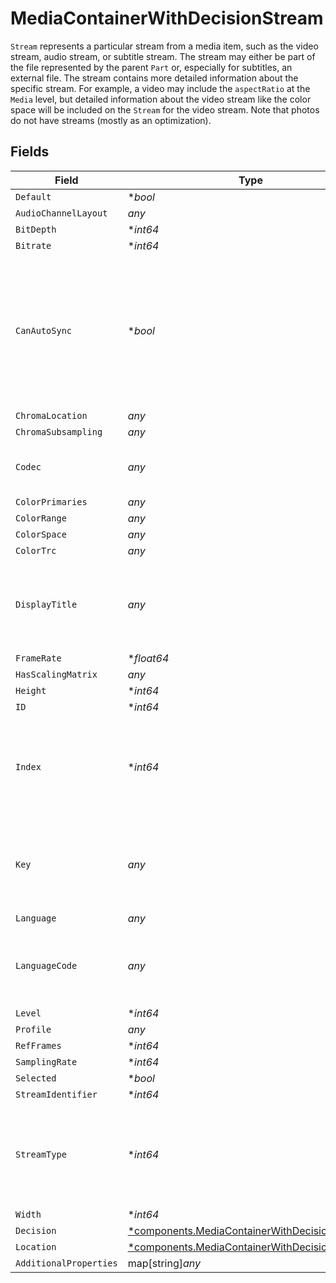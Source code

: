 # MediaContainerWithDecisionStream

`Stream` represents a particular stream from a media item, such as the video stream, audio stream, or subtitle stream. The stream may either be part of the file represented by the parent `Part` or, especially for subtitles, an external file. The stream contains more detailed information about the specific stream. For example, a video may include the `aspectRatio` at the `Media` level, but detailed information about the video stream like the color space will be included on the `Stream` for the video stream.  Note that photos do not have streams (mostly as an optimization).



## Fields

| Field                                                                                                                          | Type                                                                                                                           | Required                                                                                                                       | Description                                                                                                                    | Example                                                                                                                        |
| ------------------------------------------------------------------------------------------------------------------------------ | ------------------------------------------------------------------------------------------------------------------------------ | ------------------------------------------------------------------------------------------------------------------------------ | ------------------------------------------------------------------------------------------------------------------------------ | ------------------------------------------------------------------------------------------------------------------------------ |
| `Default`                                                                                                                      | **bool*                                                                                                                        | :heavy_minus_sign:                                                                                                             | N/A                                                                                                                            | true                                                                                                                           |
| `AudioChannelLayout`                                                                                                           | *any*                                                                                                                          | :heavy_minus_sign:                                                                                                             | N/A                                                                                                                            | stereo                                                                                                                         |
| `BitDepth`                                                                                                                     | **int64*                                                                                                                       | :heavy_minus_sign:                                                                                                             | N/A                                                                                                                            | 8                                                                                                                              |
| `Bitrate`                                                                                                                      | **int64*                                                                                                                       | :heavy_minus_sign:                                                                                                             | N/A                                                                                                                            | 5466                                                                                                                           |
| `CanAutoSync`                                                                                                                  | **bool*                                                                                                                        | :heavy_minus_sign:                                                                                                             | For subtitle streams only. If `true` then the server can attempt to automatically sync the subtitle timestamps with the video. | true                                                                                                                           |
| `ChromaLocation`                                                                                                               | *any*                                                                                                                          | :heavy_minus_sign:                                                                                                             | N/A                                                                                                                            | topleft                                                                                                                        |
| `ChromaSubsampling`                                                                                                            | *any*                                                                                                                          | :heavy_minus_sign:                                                                                                             | N/A                                                                                                                            | 4:2:0                                                                                                                          |
| `Codec`                                                                                                                        | *any*                                                                                                                          | :heavy_minus_sign:                                                                                                             | The codec of the stream, such as `h264` or `aac`                                                                               | h264                                                                                                                           |
| `ColorPrimaries`                                                                                                               | *any*                                                                                                                          | :heavy_minus_sign:                                                                                                             | N/A                                                                                                                            | bt709                                                                                                                          |
| `ColorRange`                                                                                                                   | *any*                                                                                                                          | :heavy_minus_sign:                                                                                                             | N/A                                                                                                                            | tv                                                                                                                             |
| `ColorSpace`                                                                                                                   | *any*                                                                                                                          | :heavy_minus_sign:                                                                                                             | N/A                                                                                                                            | bt709                                                                                                                          |
| `ColorTrc`                                                                                                                     | *any*                                                                                                                          | :heavy_minus_sign:                                                                                                             | N/A                                                                                                                            | bt709                                                                                                                          |
| `DisplayTitle`                                                                                                                 | *any*                                                                                                                          | :heavy_minus_sign:                                                                                                             | A friendly name for the stream, often comprised of the language and codec information                                          | English (H.264 Main)                                                                                                           |
| `FrameRate`                                                                                                                    | **float64*                                                                                                                     | :heavy_minus_sign:                                                                                                             | N/A                                                                                                                            | 23.976                                                                                                                         |
| `HasScalingMatrix`                                                                                                             | *any*                                                                                                                          | :heavy_minus_sign:                                                                                                             | N/A                                                                                                                            | false                                                                                                                          |
| `Height`                                                                                                                       | **int64*                                                                                                                       | :heavy_minus_sign:                                                                                                             | N/A                                                                                                                            | 544                                                                                                                            |
| `ID`                                                                                                                           | **int64*                                                                                                                       | :heavy_minus_sign:                                                                                                             | N/A                                                                                                                            | 1                                                                                                                              |
| `Index`                                                                                                                        | **int64*                                                                                                                       | :heavy_minus_sign:                                                                                                             | If the stream is part of the `Part` and not an external resource, the index of the stream within that part                     | 0                                                                                                                              |
| `Key`                                                                                                                          | *any*                                                                                                                          | :heavy_minus_sign:                                                                                                             | If the stream is independently streamable, the key from which it can be streamed                                               | /library/streams/1                                                                                                             |
| `Language`                                                                                                                     | *any*                                                                                                                          | :heavy_minus_sign:                                                                                                             | N/A                                                                                                                            | English                                                                                                                        |
| `LanguageCode`                                                                                                                 | *any*                                                                                                                          | :heavy_minus_sign:                                                                                                             | The three character language code for the stream contents                                                                      | eng                                                                                                                            |
| `Level`                                                                                                                        | **int64*                                                                                                                       | :heavy_minus_sign:                                                                                                             | N/A                                                                                                                            | 31                                                                                                                             |
| `Profile`                                                                                                                      | *any*                                                                                                                          | :heavy_minus_sign:                                                                                                             | N/A                                                                                                                            | main                                                                                                                           |
| `RefFrames`                                                                                                                    | **int64*                                                                                                                       | :heavy_minus_sign:                                                                                                             | N/A                                                                                                                            | 2                                                                                                                              |
| `SamplingRate`                                                                                                                 | **int64*                                                                                                                       | :heavy_minus_sign:                                                                                                             | N/A                                                                                                                            | 48000                                                                                                                          |
| `Selected`                                                                                                                     | **bool*                                                                                                                        | :heavy_minus_sign:                                                                                                             | N/A                                                                                                                            |                                                                                                                                |
| `StreamIdentifier`                                                                                                             | **int64*                                                                                                                       | :heavy_minus_sign:                                                                                                             | N/A                                                                                                                            | 1                                                                                                                              |
| `StreamType`                                                                                                                   | **int64*                                                                                                                       | :heavy_minus_sign:                                                                                                             | A number indicating the type of the stream. `1` for video, `2` for audio, `3` for subtitles, `4` for lyrics                    | 1                                                                                                                              |
| `Width`                                                                                                                        | **int64*                                                                                                                       | :heavy_minus_sign:                                                                                                             | N/A                                                                                                                            | 1280                                                                                                                           |
| `Decision`                                                                                                                     | [*components.MediaContainerWithDecisionDecision](../../models/components/mediacontainerwithdecisiondecision.md)                | :heavy_minus_sign:                                                                                                             | N/A                                                                                                                            |                                                                                                                                |
| `Location`                                                                                                                     | [*components.MediaContainerWithDecisionLocation](../../models/components/mediacontainerwithdecisionlocation.md)                | :heavy_minus_sign:                                                                                                             | N/A                                                                                                                            |                                                                                                                                |
| `AdditionalProperties`                                                                                                         | map[string]*any*                                                                                                               | :heavy_minus_sign:                                                                                                             | N/A                                                                                                                            |                                                                                                                                |